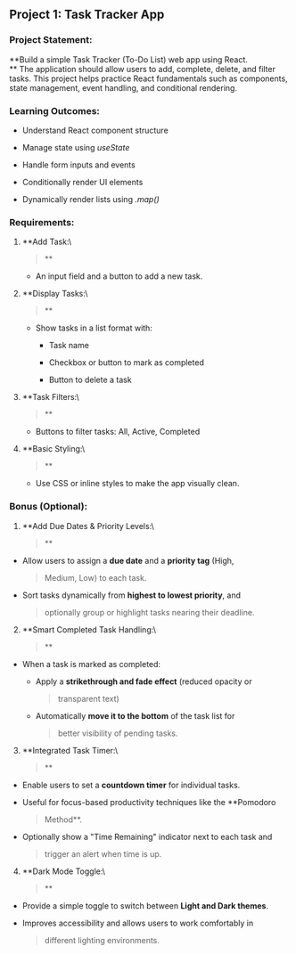 ## **Project 1: Task Tracker App**

### **Project Statement:**

**Build a simple Task Tracker (To-Do List) web app using React.\
** The application should allow users to add, complete, delete, and
filter tasks. This project helps practice React fundamentals such as
components, state management, event handling, and conditional rendering.

### **Learning Outcomes:**

-   Understand React component structure

-   Manage state using *useState*

-   Handle form inputs and events

-   Conditionally render UI elements

-   Dynamically render lists using *.map()*

### **Requirements:**

1.  **Add Task:\
    > **

    -   An input field and a button to add a new task.

2.  **Display Tasks:\
    > **

    -   Show tasks in a list format with:

        -   Task name

        -   Checkbox or button to mark as completed

        -   Button to delete a task

3.  **Task Filters:\
    > **

    -   Buttons to filter tasks: All, Active, Completed

4.  **Basic Styling:\
    > **

    -   Use CSS or inline styles to make the app visually clean.

### **Bonus (Optional):**

1.  **Add Due Dates & Priority Levels:\
    > **

-   Allow users to assign a **due date** and a **priority tag** (High,
    > Medium, Low) to each task.

-   Sort tasks dynamically from **highest to lowest priority**, and
    > optionally group or highlight tasks nearing their deadline.

2.  **Smart Completed Task Handling:\
    > **

-   When a task is marked as completed:

    -   Apply a **strikethrough and fade effect** (reduced opacity or
        > transparent text)

    -   Automatically **move it to the bottom** of the task list for
        > better visibility of pending tasks.

3.  **Integrated Task Timer:\
    > **

-   Enable users to set a **countdown timer** for individual tasks.

-   Useful for focus-based productivity techniques like the **Pomodoro
    > Method**.

-   Optionally show a "Time Remaining" indicator next to each task and
    > trigger an alert when time is up.

4.  **Dark Mode Toggle:\
    > **

-   Provide a simple toggle to switch between **Light and Dark themes**.

-   Improves accessibility and allows users to work comfortably in
    > different lighting environments.
